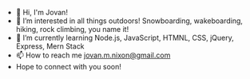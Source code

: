 - 👋 Hi, I'm Jovan!
- 👀 I’m interested in all things outdoors! Snowboarding, wakeboarding, hiking, rock climbing, you name it! 
- 🌱 I’m currently learning Node.js, JavaScript, HTMNL, CSS, jQuery, Express, Mern Stack 
- 📫 How to reach me jovan.m.nixon@gmail.com
- Hope to connect with you soon!

<!---
jmnfire/jmnfire is a ✨ special ✨ repository because its `README.md` (this file) appears on your GitHub profile.
You can click the Preview link to take a look at your changes.
--->

